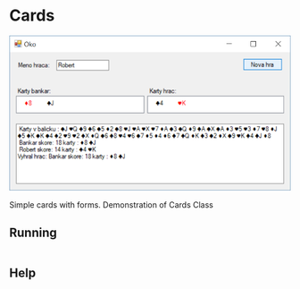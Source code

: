 # Cards

![alt text](screen.png)

Simple cards with forms. 
Demonstration of Cards Class

## Running

```
```

## Help

